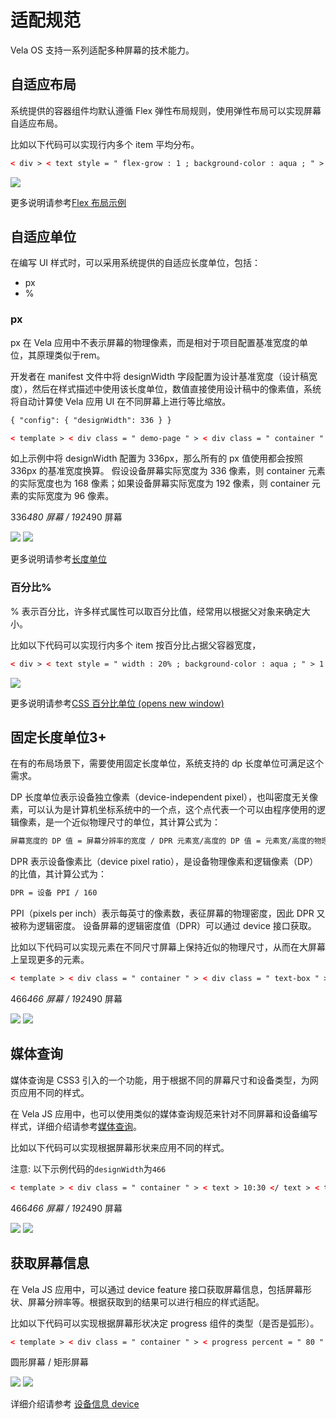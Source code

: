 <!-- 源地址: https://iot.mi.com/vela/quickapp/zh/guide/multi-screens/specs.html -->

# 适配规范

Vela OS 支持一系列适配多种屏幕的技术能力。

## 自适应布局

系统提供的容器组件均默认遵循 Flex 弹性布局规则，使用弹性布局可以实现屏幕自适应布局。

比如以下代码可以实现行内多个 item 平均分布。
```html
< div > < text style = " flex-grow : 1 ; background-color : aqua ; " > 1 </ text > < text style = " flex-grow : 1 ; background-color : yellow ; " > 2 </ text > < text style = " flex-grow : 1 ; background-color : red ; " > 3 </ text > </ div >
```

![](../../images/flex-items.3b8975ec.png)

更多说明请参考[Flex 布局示例](</vela/quickapp/zh/guide/framework/style/page-style-and-layout.html#flex-布局示例>)

## 自适应单位

在编写 UI 样式时，可以采用系统提供的自适应长度单位，包括：

  * px
  * %

### px

px 在 Vela 应用中不表示屏幕的物理像素，而是相对于项目配置基准宽度的单位，其原理类似于rem。

开发者在 manifest 文件中将 designWidth 字段配置为设计基准宽度（设计稿宽度），然后在样式描述中使用该长度单位，数值直接使用设计稿中的像素值，系统将自动计算使 Vela 应用 UI 在不同屏幕上进行等比缩放。
```html
{ "config": { "designWidth": 336 } }
```

```html
< template > < div class = " demo-page " > < div class = " container " > </ div > </ div > </ template > < style > .demo-page { justify-content : center ; align-items : center ; } .container { width : 168px ; height : 168px ; background-color : aquamarine ; } </ style >
```

如上示例中将 designWidth 配置为 336px，那么所有的 px 值使用都会按照 336px 的基准宽度换算。 假设设备屏幕实际宽度为 336 像素，则 container 元素的实际宽度也为 168 像素；如果设备屏幕实际宽度为 192 像素，则 container 元素的实际宽度为 96 像素。

336*480 屏幕 / 192*490 屏幕

![](../../images/px-demo2.2c72f2b4.png) ![](../../images/px-demo1.e4708ec4.png)

更多说明请参考[长度单位](</vela/quickapp/zh/guide/framework/style/page-style-and-layout.html#长度单位>)

### 百分比%

% 表示百分比，许多样式属性可以取百分比值，经常用以根据父对象来确定大小。

比如以下代码可以实现行内多个 item 按百分比占据父容器宽度，
```html
< div > < text style = " width : 20% ; background-color : aqua ; " > 1 </ text > < text style = " width : 40% ; background-color : yellow ; " > 2 </ text > < text style = " width : 40% ; background-color : red ; " > 3 </ text > </ div >
```

![](../../images/percent.f4459edc.png)

更多说明请参考[CSS 百分比单位 (opens new window)](<https://developer.mozilla.org/zh-CN/docs/Web/CSS/percentage>)

## 固定长度单位3+

在有的布局场景下，需要使用固定长度单位，系统支持的 dp 长度单位可满足这个需求。

DP 长度单位表示设备独立像素（device-independent pixel），也叫密度无关像素，可以认为是计算机坐标系统中的一个点，这个点代表一个可以由程序使用的逻辑像素，是一个近似物理尺寸的单位，其计算公式为：
```html
屏幕宽度的 DP 值 = 屏幕分辨率的宽度 / DPR 元素宽/高度的 DP 值 = 元素宽/高度的物理像素数 / DPR
```

DPR 表示设备像素比（device pixel ratio），是设备物理像素和逻辑像素（DP）的比值，其计算公式为：
```html
DPR = 设备 PPI / 160
```

PPI（pixels per inch）表示每英寸的像素数，表征屏幕的物理密度，因此 DPR 又被称为逻辑密度。 设备屏幕的逻辑密度值（DPR）可以通过 device 接口获取。

比如以下代码可以实现元素在不同尺寸屏幕上保持近似的物理尺寸，从而在大屏幕上呈现更多的元素。
```html
< template > < div class = " container " > < div class = " text-box " > < text style = " background-color : aquamarine ; " > A </ text > < text style = " background-color : #ff0000 ; " > B </ text > < text style = " background-color : #00ff00 ; " > C </ text > < text style = " background-color : #0000ff ; " > D </ text > </ div > </ div > </ template > < style > .container { justify-content : center ; align-items : center ; } .text-box { justify-content : center ; flex-wrap : wrap ; } text { width : 116dp ; height : 30dp ; font-size : 15dp ; text-align : center ; } </ style >
```

466*466 屏幕 / 192*490 屏幕

![](../../images/dp-demo1.e8ec3d24.png) ![](../../images/dp-demo2.36b01285.png)

## 媒体查询

媒体查询是 CSS3 引入的一个功能，用于根据不同的屏幕尺寸和设备类型，为网页应用不同的样式。

在 Vela JS 应用中，也可以使用类似的媒体查询规范来针对不同屏幕和设备编写样式，详细介绍请参考[媒体查询](</vela/quickapp/zh/guide/framework/style/media-query.html>)。

比如以下代码可以实现根据屏幕形状来应用不同的样式。

注意: 以下示例代码的`designWidth`为`466`
```html
< template > < div class = " container " > < text > 10:30 </ text > < text > 我的待办 </ text > </ div > </ template > < style > /* 当屏幕为圆形屏幕时 */ @media screen and (shape : circle) { .container { padding-left : 80px ; padding-right : 80px ; padding-top : 40px ; flex-direction : row ; align-items : flex-start ; justify-content : space-between ; } text { font-size : 40px ; } } /* 当屏幕为胶囊形屏幕时 */ @media screen and (shape : pill-shaped) { .container { padding-top : 50px ; flex-direction : column ; align-items : center ; } text { margin-top : 10px ; } } </ style >
```

466*466 屏幕 / 192*490 屏幕

![](../../images/mediaquery-demo2.e7e97e65.png) ![](../../images/mediaquery-demo1.f4d719b5.png)

## 获取屏幕信息

在 Vela JS 应用中，可以通过 device feature 接口获取屏幕信息，包括屏幕形状、屏幕分辨率等。根据获取到的结果可以进行相应的样式适配。

比如以下代码可以实现根据屏幕形状决定 progress 组件的类型（是否是弧形）。
```html
< template > < div class = " container " > < progress percent = " 80 " type = " {{progressType}} " > </ progress > </ div > </ template > < script > import device from '@system.device' export default { data : { progressType : "horizontal" } , onInit () { const that = this device.getInfo ({ success : function (ret) { that.progressType = ret.screenShape === "circle" ? "arc" : "horizontal" } }) } } </ script > < style > .container { padding : 20px ; } </ style >
```

圆形屏幕 / 矩形屏幕

![](../../images/shape-circle.e0129e63.png) ![](../../images/shape-rect.7604893f.png)

详细介绍请参考 [设备信息 device](</vela/quickapp/zh/features/basic/device.html>)
